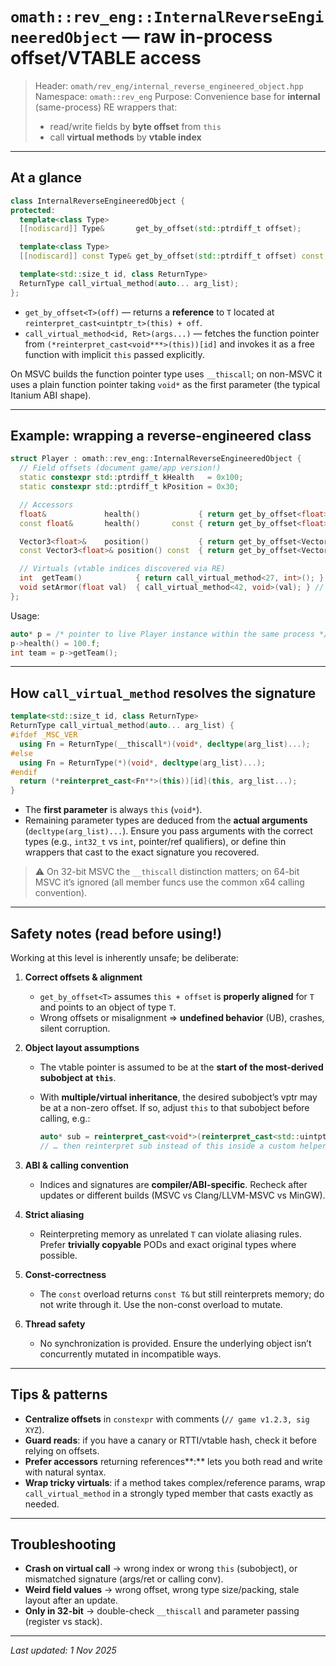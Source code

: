 # `omath::rev_eng::InternalReverseEngineeredObject` — raw in-process offset/VTABLE access

> Header: `omath/rev_eng/internal_reverse_engineered_object.hpp`
> Namespace: `omath::rev_eng`
> Purpose: Convenience base for **internal** (same-process) RE wrappers that:
>
> * read/write fields by **byte offset** from `this`
> * call **virtual methods** by **vtable index**

---

## At a glance

```cpp
class InternalReverseEngineeredObject {
protected:
  template<class Type>
  [[nodiscard]] Type&       get_by_offset(std::ptrdiff_t offset);

  template<class Type>
  [[nodiscard]] const Type& get_by_offset(std::ptrdiff_t offset) const;

  template<std::size_t id, class ReturnType>
  ReturnType call_virtual_method(auto... arg_list);
};
```

* `get_by_offset<T>(off)` — returns a **reference** to `T` located at `reinterpret_cast<uintptr_t>(this) + off`.
* `call_virtual_method<id, Ret>(args...)` — fetches the function pointer from `(*reinterpret_cast<void***>(this))[id]` and invokes it as a free function with implicit `this` passed explicitly.

On MSVC builds the function pointer type uses `__thiscall`; on non-MSVC it uses a plain function pointer taking `void*` as the first parameter (the typical Itanium ABI shape).

---

## Example: wrapping a reverse-engineered class

```cpp
struct Player : omath::rev_eng::InternalReverseEngineeredObject {
  // Field offsets (document game/app version!)
  static constexpr std::ptrdiff_t kHealth   = 0x100;
  static constexpr std::ptrdiff_t kPosition = 0x30;

  // Accessors
  float&             health()             { return get_by_offset<float>(kHealth); }
  const float&       health()       const { return get_by_offset<float>(kHealth); }

  Vector3<float>&    position()           { return get_by_offset<Vector3<float>>(kPosition); }
  const Vector3<float>& position() const  { return get_by_offset<Vector3<float>>(kPosition); }

  // Virtuals (vtable indices discovered via RE)
  int  getTeam()            { return call_virtual_method<27, int>(); }
  void setArmor(float val)  { call_virtual_method<42, void>(val); } // signature must match!
};
```

Usage:

```cpp
auto* p = /* pointer to live Player instance within the same process */;
p->health() = 100.f;
int team = p->getTeam();
```

---

## How `call_virtual_method` resolves the signature

```cpp
template<std::size_t id, class ReturnType>
ReturnType call_virtual_method(auto... arg_list) {
#ifdef _MSC_VER
  using Fn = ReturnType(__thiscall*)(void*, decltype(arg_list)...);
#else
  using Fn = ReturnType(*)(void*, decltype(arg_list)...);
#endif
  return (*reinterpret_cast<Fn**>(this))[id](this, arg_list...);
}
```

* The **first parameter** is always `this` (`void*`).
* Remaining parameter types are deduced from the **actual arguments** (`decltype(arg_list)...`).
  Ensure you pass arguments with the correct types (e.g., `int32_t` vs `int`, pointer/ref qualifiers), or define thin wrappers that cast to the exact signature you recovered.

> ⚠ On 32-bit MSVC the `__thiscall` distinction matters; on 64-bit MSVC it’s ignored (all member funcs use the common x64 calling convention).

---

## Safety notes (read before using!)

Working at this level is inherently unsafe; be deliberate:

1. **Correct offsets & alignment**

    * `get_by_offset<T>` assumes `this + offset` is **properly aligned** for `T` and points to an object of type `T`.
    * Wrong offsets or misalignment ⇒ **undefined behavior** (UB), crashes, silent corruption.

2. **Object layout assumptions**

    * The vtable pointer is assumed to be at the **start of the most-derived subobject at `this`**.
    * With **multiple/virtual inheritance**, the desired subobject’s vptr may be at a non-zero offset. If so, adjust `this` to that subobject before calling, e.g.:

      ```cpp
      auto* sub = reinterpret_cast<void*>(reinterpret_cast<std::uintptr_t>(this) + kSubobjectOffset);
      // … then reinterpret sub instead of this inside a custom helper
      ```

3. **ABI & calling convention**

    * Indices and signatures are **compiler/ABI-specific**. Recheck after updates or different builds (MSVC vs Clang/LLVM-MSVC vs MinGW).

4. **Strict aliasing**

    * Reinterpreting memory as unrelated `T` can violate aliasing rules. Prefer **trivially copyable** PODs and exact original types where possible.

5. **Const-correctness**

    * The `const` overload returns `const T&` but still reinterprets memory; do not write through it. Use the non-const overload to mutate.

6. **Thread safety**

    * No synchronization is provided. Ensure the underlying object isn’t concurrently mutated in incompatible ways.

---

## Tips & patterns

* **Centralize offsets** in `constexpr` with comments (`// game v1.2.3, sig XYZ`).
* **Guard reads**: if you have a canary or RTTI/vtable hash, check it before relying on offsets.
* **Prefer accessors** returning references**:** lets you both read and write with natural syntax.
* **Wrap tricky virtuals**: if a method takes complex/reference params, wrap `call_virtual_method` in a strongly typed member that casts exactly as needed.

---

## Troubleshooting

* **Crash on virtual call** → wrong index or wrong `this` (subobject), or mismatched signature (args/ret or calling conv).
* **Weird field values** → wrong offset, wrong type size/packing, stale layout after an update.
* **Only in 32-bit** → double-check `__thiscall` and parameter passing (register vs stack).

---

*Last updated: 1 Nov 2025*
